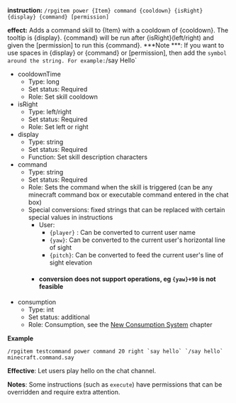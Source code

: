 **instruction:**
`/rpgitem power {Item} command {cooldown} {isRight} {display} {command} [permission]`

**effect:**
Adds a command skill to {Item} with a cooldown of {cooldown}. The tooltip is {display}. {command} will be run after {isRight}(left/right) and given the [permission] to run this {command}. ***Note ***: If you want to use spaces in {display} or {command} or [permission], then add the ` symbol around the string. For example: `/say Hello`

- cooldownTime
  - Type: long
  - Set status: Required
  - Role: Set skill cooldown
- isRight
  - Type: left/right
  - Set status: Required
  - Role: Set left or right
- display
  - Type: string
  - Set status: Required
  - Function: Set skill description characters
- command
  - Type: string
  - Set status: Required
  - Role: Sets the command when the skill is triggered (can be any minecraft command box or executable command entered in the chat box)
  - Special conversions: fixed strings that can be replaced with certain special values ​​in instructions
    - User:
      - `{player}` : Can be converted to current user name
      - `{yaw}`: Can be converted to the current user's horizontal line of sight
      - `{pitch}`: Can be converted to feed the current user's line of sight elevation
    - #### conversion does not support operations, eg `{yaw}+90` is not feasible
- consumption
  - Type: int
  - Set status: additional
  - Role: Consumption, see the [New Consumption System](https://github.com/NyaaCat/RPGitems-reloaded/wiki/New-durability-system) chapter

**Example**
```
/rpgitem testcommand power command 20 right `say hello` `/say hello` minecraft.command.say
```
**Effective**: Let users play hello on the chat channel.

**Notes**: Some instructions (such as `execute`) have permissions that can be overridden and require extra attention.
